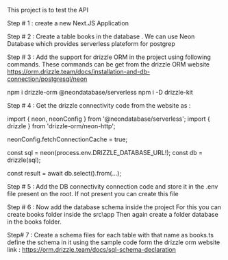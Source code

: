 This project is to test the API

Step # 1 : create a new Next.JS Application 

Step # 2 : Create a table books in the database . We can use Neon Database which provides serverless plateform for postgrep

Step # 3 : Add the support for drizzle ORM in the project using following commands. These commands can be get from the drizzle ORM website https://orm.drizzle.team/docs/installation-and-db-connection/postgresql/neon

npm i drizzle-orm @neondatabase/serverless
npm i -D drizzle-kit

Step # 4 : Get the drizzle connectivity code from the website as :

import { neon, neonConfig } from '@neondatabase/serverless';
import { drizzle } from 'drizzle-orm/neon-http';
 
neonConfig.fetchConnectionCache = true;
 
const sql = neon(process.env.DRIZZLE_DATABASE_URL!);
const db = drizzle(sql);
 
const result = await db.select().from(...);

Step # 5 : Add the DB connectivity connection code and store it in the .env file present on the root. If not present you can create this file 

Step # 6 : Now add the database schema inside the project
For this you can create books folder inside the src\app
Then again create a folder database in the books folder.

Step# 7 : Create a schema files for each table with that name as books.ts
define the schema in it using the sample code form the drizzle orm website link : https://orm.drizzle.team/docs/sql-schema-declaration

